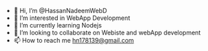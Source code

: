 - 👋 Hi, I’m @HassanNadeemWebD
- 👀 I’m interested in WebApp Development
- 🌱 I’m currently learning Nodejs
- 💞️ I’m looking to collaborate on Webiste and webApp development
- 📫 How to reach me hn178139@gmail.com

<!---
HassanNadeemWebD/HassanNadeemWebD is a ✨ special ✨ repository because its `README.md` (this file) appears on your GitHub profile.
You can click the Preview link to take a look at your changes.
--->
